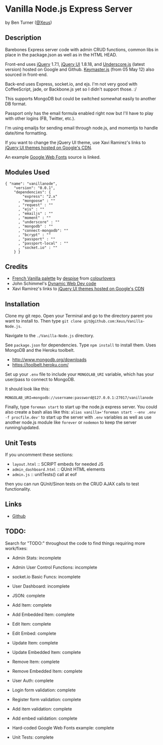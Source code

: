 # Vanilla Node.js Express Server

by Ben Turner ([@Xeus](http://twitter.com/Xeus))

## Description

Barebones Express server code with admin CRUD functions, common libs in place in the package.json as well as in the HTML HEAD.

Front-end uses [jQuery](http://jquery.com/) 1.7.1, [jQuery UI](http://jqueryui.com/) 1.8.18, and [Underscore.js](http://documentcloud.github.com/underscore/) (latest version) hosted on Google and Github.  [Keymaster.js](https://github.com/madrobby/keymaster) (from 05 May 12) also sourced in front-end.

Back-end uses Express, socket.io, and ejs.  I'm not very good with CoffeeScript, jade, or Backbone.js yet so I didn't support those. :/

This supports MongoDB but could be switched somewhat easily to another DB format.

Passport only has the email formula enabled right now but I'll have to play with other logins (FB, Twitter, etc.).

I'm using emailjs for sending email through node.js, and momentjs to handle date/time formatting.

If you want to change the jQuery UI theme, use Xavi Ramirez's links to [jQuery UI themes hosted on Google's CDN](http://the-xavi.com/articles/jquery-ui-css-themes-hosted-on-cdn).

An example [Google Web Fonts](http://www.google.com/webfonts) source is linked.

## Modules Used

    { "name": "vanillanode",
        "version": "0.0.1",
        "dependencies": {
            "express": "2.x"
          , "mongoose" : ""
          , "request" : ""
          , "ejs" : ""
          , "emailjs" : ""
          , "moment" : ""
          , "underscore" : ""
          , "mongodb" : ""
          , "connect-mongodb": ""
          , "bcrypt" : ""
          , "passport" : ""
          , "passport-local" : ""
          , "socket.io" : ""
        } }

## Credits

- [French Vanilla palette](http://www.colourlovers.com/palette/45488/french_vanilla) by [despise](http://www.colourlovers.com/lover/despise) from [colourlovers](colourlovers.com)
- John Schimmel's [Dynamic Web Dev code](http://github.com/johnschimmel/)
- Xavi Ramirez's links to [jQuery UI themes hosted on Google's CDN](http://the-xavi.com/articles/jquery-ui-css-themes-hosted-on-cdn)

## Installation

Clone my git repo. Open your Terminal and go to the directory parent you want to install to.  Then type `git clone git@github.com:Xeus/Vanilla-Node.js`.

Navigate to the `./Vanilla-Node.js` directory.

See `package.json` for dependencies.  Type `npm install` to install them. Uses
MongoDB and the Heroku toolbelt.

- http://www.mongodb.org/downloads
- https://toolbelt.heroku.com/

Set up your `.env` file to include your `MONGOLAB_URI` variable, which has your
user/pass to connect to MongoDB.

It should look like this:

    MONGOLAB_URI=mongodb://username:password@127.0.0.1:27017/vanillanode

Finally, type `foreman start` to start up the node.js express server.  You could also create a bash alias like this: `alias vanilla='foreman start --env .env -f procfile.dev'` to start up the server with `.env` variables as well as use another node.js module like `forever` or `nodemon` to keep the server running/updated.

## Unit Tests

If you uncomment these sections:
- `layout.html` :: SCRIPT embeds for needed JS
- `admin_dashboard.html` :: QUnit HTML elements
- `admin.js` :: unitTests() call at eof

then you can run QUnit/Sinon tests on the CRUD AJAX calls to test functionality.

## Links

- [Github](https://github.com/Xeus/Vanilla-Node.js)

## TODO:

Search for "TODO:" throughout the code to find things requiring more work/fixes:
- Admin Stats: incomplete
- Admin User Control Functions: incomplete
- socket.io Basic Funcs: incomplete
- User Dashboard: incomplete

- JSON: complete
- Add Item: complete
- Add Embedded Item: complete
- Edit Item: complete
- Edit Embed: complete
- Update Item: complete
- Update Embedded Item: complete
- Remove Item: complete
- Remove Embedded Item: complete
- User Auth: complete
- Login form validation: complete
- Register form validation: complete
- Add item validation: complete
- Add embed validation: complete
- Hard-coded Google Web Fonts example: complete
- Unit Tests: complete
